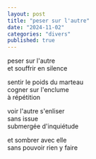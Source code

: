 ```yaml
---
layout: post
title: "peser sur l'autre"
date: "2024-11-02"
categories: "divers"
published: true
---
```



peser sur l'autre  
et souffrir en silence  

sentir le poids du marteau  
cogner sur l'enclume  
à répétition  

voir l'autre s'enliser  
sans issue  
submergée d'inquiétude  

et sombrer avec elle  
sans pouvoir rien y faire  
